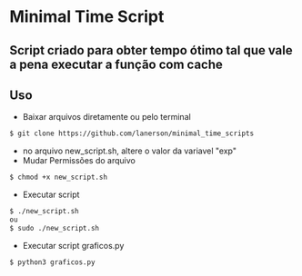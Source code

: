 # Minimal Time Script

## Script criado para obter tempo ótimo tal que vale a pena executar a função com cache

## Uso
- Baixar arquivos diretamente ou pelo terminal
``` bash
$ git clone https://github.com/lanerson/minimal_time_scripts
```
- no arquivo new_script.sh, altere o valor da variavel "exp"
- Mudar Permissões do arquivo
``` bash
$ chmod +x new_script.sh
```
- Executar script
``` bash
$ ./new_script.sh
ou
$ sudo ./new_script.sh
```
- Executar script graficos.py
``` bash
$ python3 graficos.py
```



